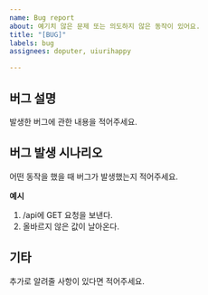 ```yaml
---
name: Bug report
about: 예기치 않은 문제 또는 의도하지 않은 동작이 있어요.
title: "[BUG]"
labels: bug
assignees: doputer, uiurihappy

---
```


## 버그 설명

발생한 버그에 관한 내용을 적어주세요.

## 버그 발생 시나리오

어떤 동작을 했을 때 버그가 발생했는지 적어주세요.

**예시**

1. /api에 GET 요청을 보낸다.
2. 올바르지 않은 값이 날아온다.

## 기타

추가로 알려줄 사항이 있다면 적어주세요.
